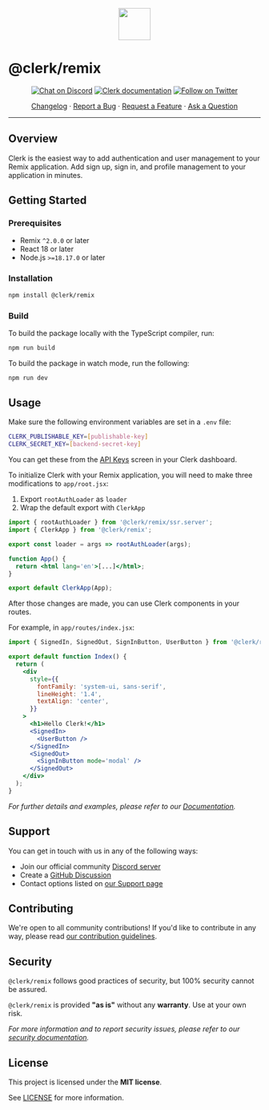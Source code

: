 <p align="center">
  <a href="https://clerk.com?utm_source=github&utm_medium=clerk_remix" target="_blank" rel="noopener noreferrer">
    <picture>
      <source media="(prefers-color-scheme: dark)" srcset="https://images.clerk.com/static/logo-dark-mode-400x400.png">
      <img src="https://images.clerk.com/static/logo-light-mode-400x400.png" height="64">
    </picture>
  </a>
  <br />
</p>

# @clerk/remix

<div align="center">

[![Chat on Discord](https://img.shields.io/discord/856971667393609759.svg?logo=discord)](https://clerk.com/discord)
[![Clerk documentation](https://img.shields.io/badge/documentation-clerk-green.svg)](https://clerk.com/docs?utm_source=github&utm_medium=clerk_remix)
[![Follow on Twitter](https://img.shields.io/twitter/follow/ClerkDev?style=social)](https://twitter.com/intent/follow?screen_name=ClerkDev)

[Changelog](https://github.com/clerk/javascript/blob/main/packages/remix/CHANGELOG.md)
·
[Report a Bug](https://github.com/clerk/javascript/issues/new?assignees=&labels=needs-triage&projects=&template=BUG_REPORT.yml)
·
[Request a Feature](https://github.com/clerk/javascript/issues/new?assignees=&labels=feature-request&projects=&template=FEATURE_REQUEST.yml)
·
[Ask a Question](https://github.com/clerk/javascript/discussions)

</div>

---

## Overview

Clerk is the easiest way to add authentication and user management to your Remix application. Add sign up, sign in, and profile management to your application in minutes.

## Getting Started

### Prerequisites

- Remix `^2.0.0` or later
- React 18 or later
- Node.js `>=18.17.0` or later

### Installation

```sh
npm install @clerk/remix
```

### Build

To build the package locally with the TypeScript compiler, run:

```sh
npm run build
```

To build the package in watch mode, run the following:

```sh
npm run dev
```

## Usage

Make sure the following environment variables are set in a `.env` file:

```sh
CLERK_PUBLISHABLE_KEY=[publishable-key]
CLERK_SECRET_KEY=[backend-secret-key]
```

You can get these from the [API Keys](https://dashboard.clerk.com/last-active?path=api-keys) screen in your Clerk dashboard.

To initialize Clerk with your Remix application, you will need to make three modifications to `app/root.jsx`:

1. Export `rootAuthLoader` as `loader`
1. Wrap the default export with `ClerkApp`

```jsx
import { rootAuthLoader } from '@clerk/remix/ssr.server';
import { ClerkApp } from '@clerk/remix';

export const loader = args => rootAuthLoader(args);

function App() {
  return <html lang='en'>[...]</html>;
}

export default ClerkApp(App);
```

After those changes are made, you can use Clerk components in your routes.

For example, in `app/routes/index.jsx`:

```jsx
import { SignedIn, SignedOut, SignInButton, UserButton } from '@clerk/remix';

export default function Index() {
  return (
    <div
      style={{
        fontFamily: 'system-ui, sans-serif',
        lineHeight: '1.4',
        textAlign: 'center',
      }}
    >
      <h1>Hello Clerk!</h1>
      <SignedIn>
        <UserButton />
      </SignedIn>
      <SignedOut>
        <SignInButton mode='modal' />
      </SignedOut>
    </div>
  );
}
```

_For further details and examples, please refer to our [Documentation](https://clerk.com/docs/quickstarts/remix?utm_source=github&utm_medium=clerk_remix)._

## Support

You can get in touch with us in any of the following ways:

- Join our official community [Discord server](https://clerk.com/discord)
- Create a [GitHub Discussion](https://github.com/clerk/javascript/discussions)
- Contact options listed on [our Support page](https://clerk.com/support?utm_source=github&utm_medium=clerk_remix)

## Contributing

We're open to all community contributions! If you'd like to contribute in any way, please read [our contribution guidelines](https://github.com/clerk/javascript/blob/main/docs/CONTRIBUTING.md).

## Security

`@clerk/remix` follows good practices of security, but 100% security cannot be assured.

`@clerk/remix` is provided **"as is"** without any **warranty**. Use at your own risk.

_For more information and to report security issues, please refer to our [security documentation](https://github.com/clerk/javascript/blob/main/docs/SECURITY.md)._

## License

This project is licensed under the **MIT license**.

See [LICENSE](https://github.com/clerk/javascript/blob/main/packages/remix/LICENSE) for more information.
